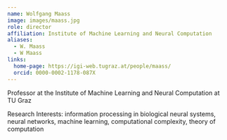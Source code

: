 ```yaml
---
name: Wolfgang Maass
image: images/maass.jpg
role: director
affiliation: Institute of Machine Learning and Neural Computation
aliases:
  - W. Maass
  - W Maass
links:
  home-page: https://igi-web.tugraz.at/people/maass/
  orcid: 0000-0002-1178-087X
---
```


Professor at the Institute of Machine Learning and Neural Computation at TU Graz

Research Interests:
information processing in biological neural systems, neural networks, machine learning, computational complexity, theory of computation



